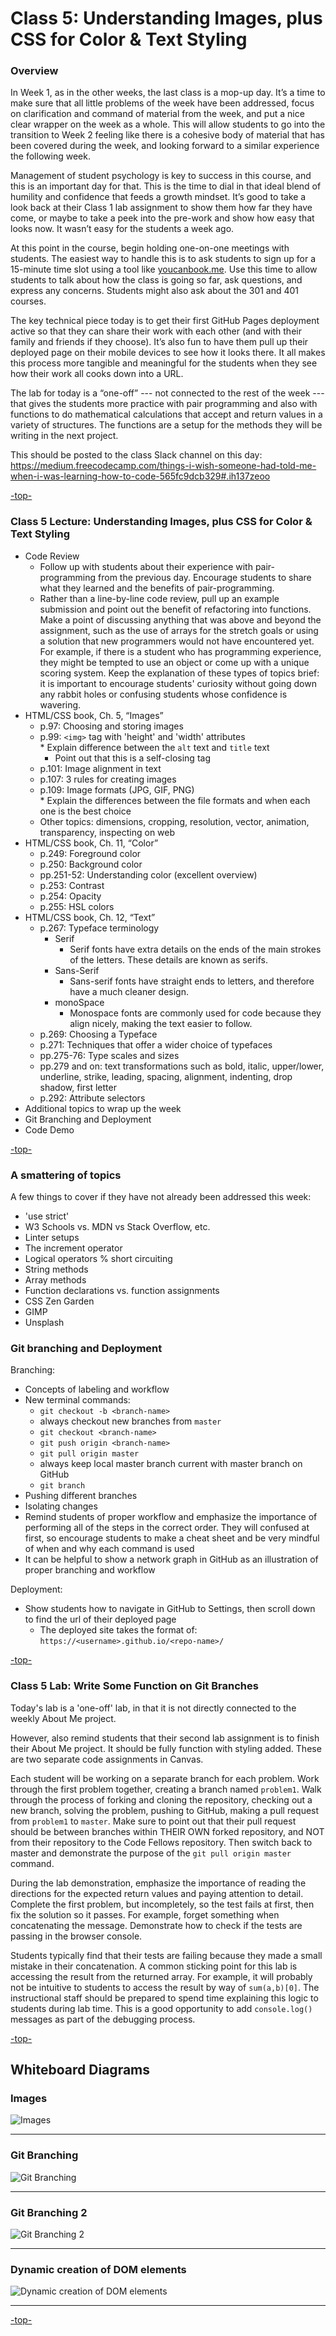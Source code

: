 <a id="top"></a>

# Class 5: Understanding Images, plus CSS for Color & Text Styling

### Overview
In Week 1, as in the other weeks, the last class is a mop-up day. It’s a time to make sure that all little problems of the week have been addressed, focus on clarification and command of material from the week, and put a nice clear wrapper on the week as a whole. This will allow students to go into the transition to Week 2 feeling like there is a cohesive body of material that has been covered during the week, and looking forward to a similar experience the following week.

Management of student psychology is key to success in this course, and this is an important day for that. This is the time to dial in that ideal blend of humility and confidence that feeds a growth mindset. It’s good to take a look back at their Class 1 lab assignment to show them how far they have come, or maybe to take a peek into the pre-work and show how easy that looks now. It wasn’t easy for the students a week ago.

At this point in the course, begin holding one-on-one meetings with students. The easiest way to handle this is to ask students to sign up for a 15-minute time slot using a tool like [youcanbook.me](https://youcanbook.me/). Use this time to allow students to talk about how the class is going so far, ask questions, and express any concerns. Students might also ask about the 301 and 401 courses.

The key technical piece today is to get their first GitHub Pages deployment active so that they can share their work with each other (and with their family and friends if they choose). It’s also fun to have them pull up their deployed page on their mobile devices to see how it looks there. It all makes this process more tangible and meaningful for the students when they see how their work all cooks down into a URL.

The lab for today is a “one-off” --- not connected to the rest of the week --- that gives the students more practice with pair programming and also with functions to do mathematical calculations that accept and return values in a variety of structures. The functions are a setup for the methods they will be writing in the next project.

This should be posted to the class Slack channel on this day: https://medium.freecodecamp.com/things-i-wish-someone-had-told-me-when-i-was-learning-how-to-code-565fc9dcb329#.ih137zeoo

[-top-](#top)

### Class 5 Lecture: Understanding Images, plus CSS for Color & Text Styling
* Code Review
  * Follow up with students about their experience with pair-programming from the previous day. Encourage students to share what they learned and the benefits of pair-programming.
  * Rather than a line-by-line code review, pull up an example submission and point out the benefit of refactoring into functions. Make a point of discussing anything that was above and beyond the assignment, such as the use of arrays for the stretch goals or using a solution that new programmers would not have encountered yet. For example, if there is a student who has programming experience, they might be tempted to use an object or come up with a unique scoring system. Keep the explanation of these types of topics brief: it is important to encourage students' curiosity without going down any rabbit holes or confusing students whose confidence is wavering.
* HTML/CSS book, Ch. 5, “Images”  
  * p.97: Choosing and storing images  
  * p.99: `<img>` tag with 'height' and 'width' attributes  
		* Explain difference between the `alt` text and `title` text
    * Point out that this is a self-closing tag
  * p.101: Image alignment in text  
  * p.107: 3 rules for creating images  
  * p.109: Image formats (JPG, GIF, PNG)  
		* Explain the differences between the file formats and when each one is the best choice
  * Other topics: dimensions, cropping, resolution, vector, animation, transparency, inspecting on web  
* HTML/CSS book, Ch. 11, “Color”  
  * p.249: Foreground color  
  * p.250: Background color  
  * pp.251-52: Understanding color (excellent overview)  
  * p.253: Contrast  
  * p.254: Opacity  
  * p.255: HSL colors  
* HTML/CSS book, Ch. 12, “Text”  
  * p.267: Typeface terminology  
    * Serif  
      * Serif fonts have extra details on the ends of the main strokes of the letters. These details are known as serifs.
    * Sans-Serif  
      * Sans-serif fonts have straight ends to letters, and therefore have a much cleaner design.  
    * monoSpace  
      * Monospace fonts are commonly used for code because they align nicely, making the text easier to follow.  
  * p.269: Choosing a Typeface  
  * p.271: Techniques that offer a wider choice of typefaces  
  * pp.275-76: Type scales and sizes  
  * pp.279 and on: text transformations such as bold, italic, upper/lower, underline, strike, leading, spacing, alignment, indenting, drop shadow, first letter  
  * p.292: Attribute selectors
* Additional topics to wrap up the week
* Git Branching and Deployment
* Code Demo

[-top-](#top)

### A smattering of topics

A few things to cover if they have not already been addressed this week:
* 'use strict'
* W3 Schools vs. MDN vs Stack Overflow, etc.
* Linter setups
* The increment operator
* Logical operators % short circuiting
* String methods
* Array methods
* Function declarations vs. function assignments
* CSS Zen Garden
* GIMP
* Unsplash

### Git branching and Deployment

Branching:
* Concepts of labeling and workflow  
* New terminal commands:
	* `git checkout -b <branch-name>`
    * always checkout new branches from `master`
	* `git checkout <branch-name>`
	* `git push origin <branch-name>`
	* `git pull origin master`
    * always keep local master branch current with master branch on GitHub
	* `git branch`  
* Pushing different branches  
* Isolating changes  
* Remind students of proper workflow and emphasize the importance of performing all of the steps in the correct order. They will confused at first, so encourage students to make a cheat sheet and be very mindful of when and why each command is used
* It can be helpful to show a network graph in GitHub as an illustration of proper branching and workflow

Deployment:
* Show students how to navigate in GitHub to Settings, then scroll down to find the url of their deployed page
	* The deployed site takes the format of: `https://<username>.github.io/<repo-name>/`

[-top-](#top)

### Class 5 Lab: Write Some Function on Git Branches

Today's lab is a 'one-off' lab, in that it is not directly connected to the weekly About Me project.

However, also remind students that their second lab assignment is to finish their About Me project. It should be fully function with styling added. These are two separate code assignments in Canvas.

Each student will be working on a separate branch for each problem. Work through the first problem together, creating a branch named `problem1`. Walk through the process of forking and cloning the repository, checking out a new branch, solving the problem, pushing to GitHub, making a pull request from `problem1` to `master`. Make sure to point out that their pull request should be between branches within THEIR OWN forked repository, and NOT from their repository to the Code Fellows repository. Then switch back to master and demonstrate the purpose of the `git pull origin master` command.

During the lab demonstration, emphasize the importance of reading the directions for the expected return values and paying attention to detail. Complete the first problem, but incompletely, so the test fails at first, then fix the solution so it passes. For example, forget something when concatenating the message. Demonstrate how to check if the tests are passing in the browser console.

Students typically find that their tests are failing because they made a small mistake in their concatenation. A common sticking point for this lab is accessing the result from the returned array. For example, it will probably not be intuitive to students to access the result by way of `sum(a,b)[0]`. The instructional staff should be prepared to spend time explaining this logic to students during lab time. This is a good opportunity to add `console.log()` messages as part of the debugging process.

[-top-](#top)

## Whiteboard Diagrams

### Images

![Images](whiteboard-diagrams/images.png)

---

### Git Branching

![Git Branching](whiteboard-diagrams/git-branching.png)

---

### Git Branching 2

![Git Branching 2](whiteboard-diagrams/git-branching-2.png)

---

### Dynamic creation of DOM elements

![Dynamic creation of DOM elements](whiteboard-diagrams/dynamic-dom-element-creation.png)

---

[-top-](#top)